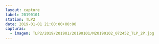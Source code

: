 ```yaml
---
layout: capture
label: 20190101
station: TLP2
date: 2019-01-01 21:00:00+00:00
capturas:
  - imagem: TLP2/2019/201901/20190101/M20190102_072452_TLP_2P.jpg
---
```

